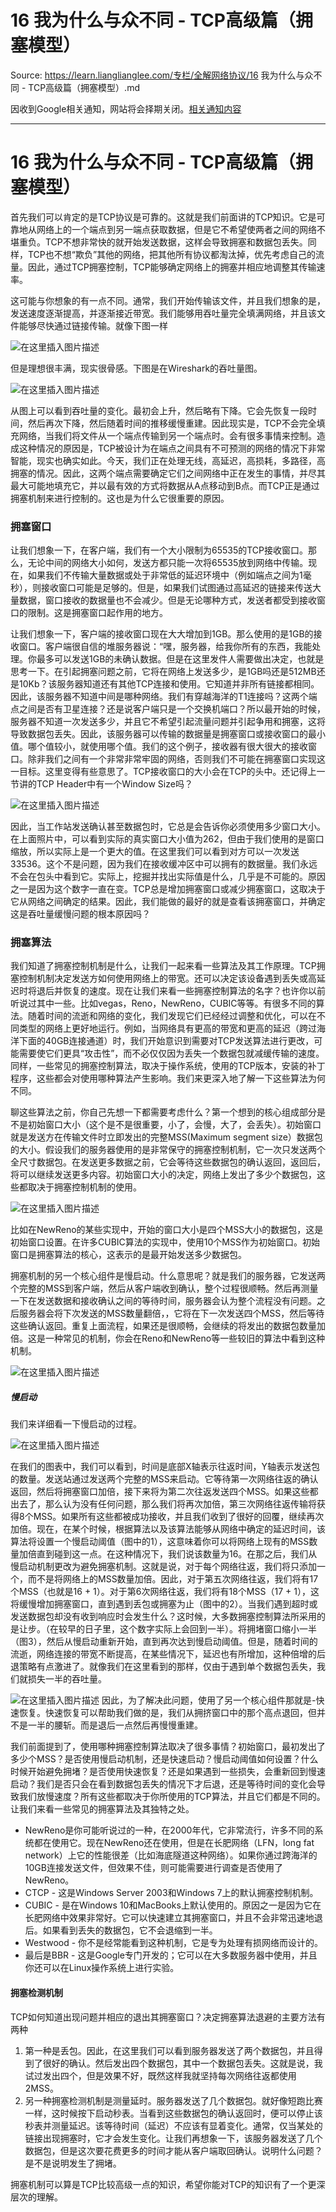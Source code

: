 # 16 我为什么与众不同 - TCP高级篇（拥塞模型） 

Source: https://learn.lianglianglee.com/专栏/全解网络协议/16 我为什么与众不同 - TCP高级篇（拥塞模型）.md

因收到Google相关通知，网站将会择期关闭。[相关通知内容](https://lumendatabase.org/notices/44265620)

---

# 16 我为什么与众不同 - TCP高级篇（拥塞模型）

首先我们可以肯定的是TCP协议是可靠的。这就是我们前面讲的TCP知识。它是可靠地从网络上的一个端点到另一端点获取数据，但是它不希望使两者之间的网络不堪重负。TCP不想非常快的就开始发送数据，这样会导致拥塞和数据包丢失。同样，TCP也不想“欺负”其他的网络，把其他所有协议都淘汰掉，优先考虑自己的流量。因此，通过TCP拥塞控制，TCP能够确定网络上的拥塞并相应地调整其传输速率。

这可能与你想象的有一点不同。通常，我们开始传输该文件，并且我们想象的是，发送速度逐渐提高，并逐渐接近带宽。我们能够用吞吐量完全填满网络，并且该文件能够尽快通过链接传输。就像下图一样

![在这里插入图片描述](assets/20210206132405382.png)

但是理想很丰满，现实很骨感。下图是在Wireshark的吞吐量图。

![在这里插入图片描述](assets/20210206132427623.png)

从图上可以看到吞吐量的变化。最初会上升，然后略有下降。它会先恢复一段时间，然后再次下降，然后随着时间的推移缓慢重建。因此现实是，TCP不会完全填充网络，当我们将文件从一个端点传输到另一个端点时。会有很多事情来控制。造成这种情况的原因是，TCP被设计为在端点之间具有不可预测的网络的情况下非常智能，现实也确实如此。今天，我们正在处理无线，高延迟，高损耗，多路径，高拥塞的情况。因此，这两个端点需要确定它们之间网络中正在发生的事情，并尽其最大可能地填充它，并以最有效的方式将数据从A点移动到B点。而TCP正是通过拥塞机制来进行控制的。这也是为什么它很重要的原因。

### 拥塞窗口

让我们想象一下，在客户端，我们有一个大小限制为65535的TCP接收窗口。那么，无论中间的网络大小如何，发送方都只能一次将65535放到网络中传输。现在，如果我们不传输大量数据或处于非常低的延迟环境中（例如端点之间为1毫秒），则接收窗口可能是足够的。但是，如果我们试图通过高延迟的链接来传送大量数据，窗口接收的数据量也不会减少。但是无论哪种方式，发送者都受到接收窗口的限制。这是拥塞窗口起作用的地方。

让我们想象一下，客户端的接收窗口现在大大增加到1GB。那么使用的是1GB的接收窗口。客户端很自信的堆服务器说：“嘿，服务器，给我你所有的东西，我能处理。你最多可以发送1GB的未确认数据。但是在这里发件人需要做出决定，也就是思考一下。在引起拥塞问题之前，它将在网络上发送多少，是1GB吗还是512MB还是10Kb？该服务器知道还有其他TCP连接和使用。它知道并非所有链接都相同。因此，该服务器不知道中间是哪种网络。我们有穿越海洋的T1连接吗？这两个端点之间是否有卫星连接？还是说客户端只是一个交换机端口？所以最开始的时候，服务器不知道一次发送多少，并且它不希望引起流量问题并引起争用和拥塞，这将导致数据包丢失。因此，该服务器可以传输的数据量是拥塞窗口或接收窗口的最小值。哪个值较小，就使用哪个值。我们的这个例子，接收器有很大很大的接收窗口。除非我们之间有一个非常非常牢固的网络，否则我们不可能在拥塞窗口实现这一目标。这里变得有些意思了。TCP接收窗口的大小会在TCP的头中。还记得上一节讲的TCP Header中有一个Window Size吗？

![在这里插入图片描述](assets/20210206132443225.png)

因此，当工作站发送确认甚至数据包时，它总是会告诉你必须使用多少窗口大小。在上面照片中，可以看到实际的真实窗口大小值为262，但由于我们使用的是窗口缩放，所以实际上是一个更大的值。在这里我们可以看到对方可以一次发送33536。这个不是问题，因为我们在接收缓冲区中可以拥有的数据量。我们永远不会在包头中看到它。实际上，挖掘并找出实际值是什么，几乎是不可能的。原因之一是因为这个数字一直在变。TCP总是增加拥塞窗口或减少拥塞窗口，这取决于它从网络之间确定的结果。因此，我们能做的最好的就是查看该拥塞窗口，并确定这是吞吐量缓慢问题的根本原因吗？

### 拥塞算法

我们知道了拥塞控制机制是什么，让我们一起来看一些算法及其工作原理。TCP拥塞控制机制决定发送方如何使用网络上的带宽。还可以决定该设备遇到丢失或高延迟时将退后并恢复的速度。现在让我们来看一些拥塞控制算法的名字？也许你以前听说过其中一些。比如vegas，Reno，NewReno，CUBIC等等。有很多不同的算法。随着时间的流逝和网络的变化，我们发现它们已经经过调整和优化，可以在不同类型的网络上更好地运行。例如，当网络具有更高的带宽和更高的延迟（跨过海洋下面的40GB连接通道）时，我们开始意识到需要对TCP发送算法进行更改，可能需要使它们更具“攻击性”，而不必仅仅因为丢失一个数据包就减缓传输的速度。同样，一些常见的拥塞控制算法，取决于操作系统，使用的TCP版本，安装的补丁程序，这些都会对使用哪种算法产生影响。我们来更深入地了解一下这些算法为何不同。

聊这些算法之前，你自己先想一下都需要考虑什么？第一个想到的核心组成部分是不是初始窗口大小（这个是不是很重要，小了，会慢，大了，会丢失）。初始窗口就是发送方在传输文件时立即发出的完整MSS(Maximum segment size）数据包的大小。假设我们的服务器使用的是非常保守的拥塞控制机制，它一次只发送两个全尺寸数据包。在发送更多数据之前，它会等待这些数据包的确认返回，返回后，将可以继续发送更多内容。初始窗口大小的决定，网络上发出了多少个数据包，这些都取决于拥塞控制机制的使用。

![在这里插入图片描述](assets/20210206132459970.png)

比如在NewReno的某些实现中，开始的窗口大小是四个MSS大小的数据包，这是初始窗口设置。在许多CUBIC算法的实现中，使用10个MSS作为初始窗口。初始窗口是拥塞算法的核心，这表示的是最开始发送多少数据包。

拥塞机制的另一个核心组件是慢启动。什么意思呢？就是我们的服务器，它发送两个完整的MSS到客户端，然后从客户端收到确认，整个过程很顺畅。然后再测量一下在发送数据和接收确认之间的等待时间，服务器会认为整个流程没有问题。之后服务器会将下次发送的MSS数量翻倍，，它将在下一次发送四个MSS，然后等待这些确认返回。重复上面流程，如果还是很顺畅，会继续的将发出的数据包数量加倍。这是一种常见的机制，你会在Reno和NewReno等一些较旧的算法中看到这种机制。

![在这里插入图片描述](assets/20210206132520678.png)

##### 慢启动

我们来详细看一下慢启动的过程。

![在这里插入图片描述](assets/20210206132535571.png)

在我们的图表中，我们可以看到，时间是底部X轴表示往返时间，Y轴表示发送包的数量。发送站通过发送两个完整的MSS来启动。它等待第一次网络往返的确认返回，然后将拥塞窗口加倍，接下来将为第二次往返发送四个MSS。如果这些都出去了，那么认为没有任何问题，那么我们将再次加倍，第三次网络往返传输将获得8个MSS。如果所有这些都被成功接收，并且我们收到了很好的回覆，继续再次加倍。现在，在某个时候，根据算法以及该算法能够从网络中确定的延迟时间，该算法将设置一个慢启动阈值（图中的1），这意味着你可以将网络上现有的MSS数量加倍直到碰到这一点。在这种情况下，我们说该数量为16。在那之后，我们从慢启动机制更改为避免拥塞机制。这就是说，对于每个网络往返，我们将只添加一个，而不是将网络上的MSS数量加倍。因此，对于第五次网络往返，我们将有17个MSS（也就是16 + 1）。对于第6次网络往返，我们将有18个MSS（17 + 1），这将缓慢增加拥塞窗口，直到遇到丢包或拥塞为止（图中的2）。当我们遇到超时或发送数据包却没有收到响应时会发生什么？这时候，大多数拥塞控制算法所采用的是让步。（在较早的日子里，这个数字实际上会回到一半）。将拥堵窗口缩小一半（图3），然后从慢启动重新开始，直到再次达到慢启动阈值。但是，随着时间的流逝，网络连接的带宽不断提高，在某些情况下，延迟也有所增加，这种倍增的后退策略有点激进了。就像我们在这里看到的那样，仅由于遇到单个数据包丢失，我们就损失一半的吞吐量。

![在这里插入图片描述](assets/20210206132552652.png) 因此，为了解决此问题，使用了另一个核心组件那就是-快速恢复。快速恢复可以帮助我们做的是，我们从拥挤窗口中的那个高点退回，但并不是一半的腰斩。而是退后一点然后再慢慢重建。

我们前面提到了，使用哪种拥塞控制算法取决了很多事情？初始窗口，最初发出了多少个MSS？是否使用慢启动机制，还是快速启动？慢启动阈值如何设置？什么时候开始避免拥堵？是否使用快速恢复？还是如果遇到一些损失，会重新回到慢速启动？我们是否只会在看到数据包丢失的情况下才后退，还是等待时间的变化会导致我们放慢速度？所有这些都取决于你所使用的TCP算法，并且它们都是不同的。让我们来看一些常见的拥塞算法及其独特之处。

* NewReno是你可能听说过的一种，在2000年代，它非常流行，许多不同的系统都在使用它。现在NewReno还在使用，但是在长肥网络（LFN，long fat network）上它的性能很差（比如海底隧道这种网络）。如果你通过跨海洋的10GB连接发送文件，但效果不佳，则可能需要进行调查是否使用了NewReno。
* CTCP - 这是Windows Server 2003和Windows 7上的默认拥塞控制机制。
* CUBIC - 是在Windows 10和MacBooks上默认使用的。原因之一是因为它在长肥网络中效果非常好。它可以快速建立其拥塞窗口，并且不会非常迅速地退后。如果看到丢失的数据包，它不会退缩到一半。
* Westwood - 你不是经常能看到这种机制，它是专为处理有损网络而设计的。
* 最后是BBR - 这是Google专门开发的；它可以在大多数服务器中使用，并且你还可以在Linux操作系统上进行实验。

#### 拥塞检测机制

TCP如何知道出现问题并相应的退出其拥塞窗口？决定拥塞算法退避的主要方法有两种

1. 第一种是丢包。因此，在这里我们可以看到服务器发送了两个数据包，并且得到了很好的确认。然后发出四个数据包，其中一个数据包丢失。这就是说，我试过发出四个，但是效果不好，既然这样我就坚持每次网络往返都使用2MSS。
2. 另一种拥塞检测机制是测量延时。服务器发送了几个数据包。就好像短跑比赛一样，这时候按下启动秒表。当看到这些数据包的确认返回时，便可以停止该秒表并测量延迟。该等待时间（延迟）不应该有显着变化。通常，仅当某处的链接出现拥塞时，它才会发生变化。让我们再想象一下，该服务器发送了几个数据包，但是这次要花费更多的时间才能从客户端取回确认。说明什么问题？是不是说明发生了拥堵。

拥塞机制可以算是TCP比较高级一点的知识，希望你能对TCP的知识有了一个更深层次的理解。